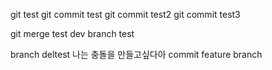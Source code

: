 git test
git commit test
git commit test2
git commit test3

git merge test
dev branch test

branch deltest
나는 충돌을 만들고싶다아
commit feature branch